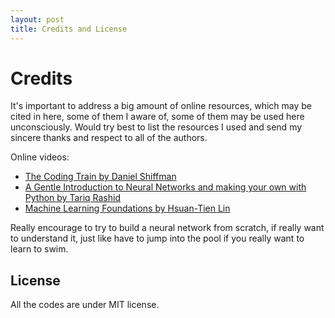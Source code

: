 ```yaml
---
layout: post
title: Credits and License
---
```


# Credits

It's important to address a big amount of online resources,
which may be cited in here, some of them I aware of,
some of them may be used here unconsciously.
Would try best to list the resources I used and send my sincere
thanks and respect to all of the authors.

Online videos:

* [The Coding Train by Daniel Shiffman](https://www.youtube.com/channel/UCvjgXvBlbQiydffZU7m1_aw)
* [A Gentle Introduction to Neural Networks and making your own with Python by Tariq Rashid](https://www.youtube.com/watch?v=2sevic5Vy4E)
* [Machine Learning Foundations by Hsuan-Tien Lin](https://www.youtube.com/user/hsuantien/playlists)

Really encourage to try to build a neural network from scratch,
if really want to understand it, just like have to jump into the pool if you really want to learn to swim.

## License

All the codes are under MIT license.
